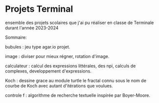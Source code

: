 # Projets Terminal
ensemble des projets scolaires que j'ai pu réaliser en classe de Terminale durant l'année 2023-2024

Sommaire:

bubules : jeu type agar.io projet.

image : diviser pour mieux régner, rotation d'image.

calculateur : calcul des expressions littérales, des npi, calculs de complexes, developpement d'expressions. 

Koch : dessine grace au module turtle le fractal connu sous le nom de courbe de Koch avec autant d'itérations que voulues. 

controle f : algorithme de recherche textuelle inspirée par Boyer-Moore. 
